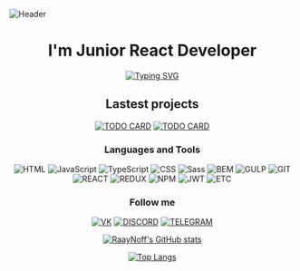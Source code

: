 ![Header](https://github.com/RaayNoff/RaayNoff/blob/main/assets/header.gif?raw=true)

<h1 align="center">I'm Junior React Developer</h1>

<div align="center">

[![Typing SVG](https://readme-typing-svg.herokuapp.com?color=%ffffff&lines=I'm+interested+in+web+development)](https://git.io/typing-svg)

</div>

<h2 align="center">Lastest projects</h2>
<section align="center">

[![TODO CARD](https://github-readme-stats.vercel.app/api/pin/?username=raaynoff&repo=todo__list&theme=blueberry&show_owner=true)](https://github.com/RaayNoff/todo__list) [![TODO CARD](https://github-readme-stats.vercel.app/api/pin/?username=raaynoff&repo=test-task-cifra&theme=blueberry&show_owner=true)](https://github.com/RaayNoff/test-task-cifra)

</section>

<h3 align="center">Languages and Tools</h3>
<section align="center">

![HTML](https://img.shields.io/badge/HTML5-29293e?style=for-the-badge&logo=HTML5) ![JavaScript](https://img.shields.io/badge/JavaScript-29293e?style=for-the-badge&logo=JavaScript) ![TypeScript](https://img.shields.io/badge/TypeScript-29293e?style=for-the-badge&logo=TypeScript) ![CSS](https://img.shields.io/badge/CSS-29293e?style=for-the-badge&logo=CSS3&logoColor=1572B6) ![Sass](https://img.shields.io/badge/SCSS-29293e?style=for-the-badge&logo=Sass) ![BEM](https://img.shields.io/badge/BEM-29293e?style=for-the-badge&logo=BEM) ![GULP](https://img.shields.io/badge/GULP-29293e?style=for-the-badge&logo=gulp) ![GIT](https://img.shields.io/badge/GIT-29293e?style=for-the-badge&logo=git) ![REACT](https://img.shields.io/badge/REACT-29293e?style=for-the-badge&logo=React) ![REDUX](https://img.shields.io/badge/Redux_/_RTK_/_RTK_Query-29293e?style=for-the-badge&logo=Redux&logoColor=764ABC) ![NPM](https://img.shields.io/badge/NPM-29293e?style=for-the-badge&logo=npm) ![JWT](https://img.shields.io/badge/JSON_Web_Tokens-29293e?style=for-the-badge&logo=JSONWebTokens&logoColor=000000) ![ETC](https://img.shields.io/badge/...etc-29293e?style=for-the-badge)

 </section>

<h3 align="center">Follow me</h3>
<section align="center">

[![VK](https://img.shields.io/badge/vkontakte-29293e?style=for-the-badge&logo=vk&logoColor=0077FF)](https://vk.com/dmitryoks) [![DISCORD](https://img.shields.io/badge/DISCORD-29293e?style=for-the-badge&logo=discord)](https://discordapp.com/users/210826819333521414) [![TELEGRAM](https://img.shields.io/badge/TELEGRAM-29293e?style=for-the-badge&logo=telegram)](https://t.me/raaaynoff)

</section>

<section align="center">

[![RaayNoff's GitHub stats](https://github-readme-stats.vercel.app/api?username=raaynoff&show_icons=true&theme=blueberry)](https://github.com/RaayNoff)

[![Top Langs](https://github-readme-stats.vercel.app/api/top-langs/?username=RaayNoff&layout=compact&theme=blueberry)](https://github.com/RaayNoff)

</section>
